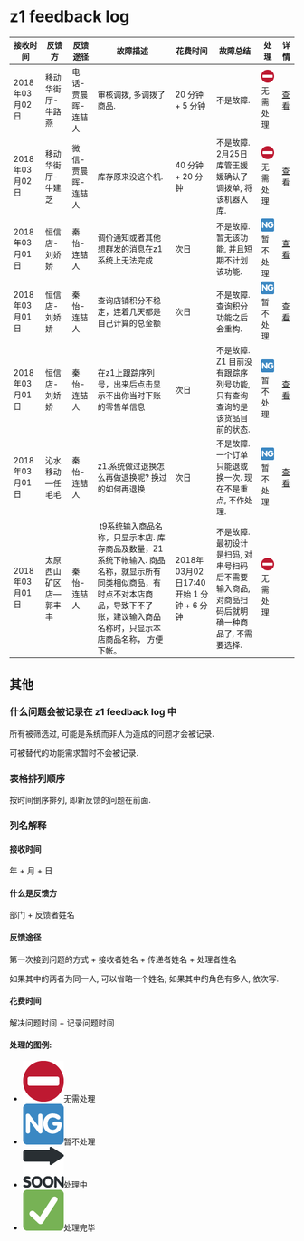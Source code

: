 # z1 feedback log

|接收时间|反馈方|反馈途径|故障描述|花费时间|故障总结|处理|详情|
|------|------|------|-------|------|-------|---|---|
|2018年03月02日|移动华街厅-牛路燕|电话-贾晨晖-连喆人|审核调拨, 多调拨了商品.|20 分钟 + 5 分钟|不是故障.|![⛔][⛔]无需处理|[查看](./original-log/2018/2-03-02)|
|2018年03月02日|移动华街厅-牛建芝|微信-贾晨晖-连喆人|库存原来没这个机.|40 分钟 + 20 分钟|不是故障. 2月25日库管王媛媛确认了调拨单, 将该机器入库.|![⛔][⛔]无需处理|[查看](./original-log/2018/1-03-02)|
|2018年03月01日|恒信店-刘娇娇|秦怡-连喆人|调价通知或者其他想群发的消息在z1系统上无法完成|次日|不是故障. 暂无该功能, 并且短期不计划该功能.|![🆖][🆖]暂不处理|[查看](./original-log/2018/3-03-01)|
|2018年03月01日|恒信店-刘娇娇|秦怡-连喆人|查询店铺积分不稳定，连着几天都是自己计算的总金额|次日|不是故障. 查询积分功能之后会重构.|![🆖][🆖]暂不处理|[查看](./original-log/2018/3-03-01)|
|2018年03月01日|恒信店-刘娇娇|秦怡-连喆人|在z1上跟踪序列号，出来后点击显示不出你当时下账的零售单信息|次日|不是故障. Z1 目前没有跟踪序列号功能, 只有查询 查询的是该货品目前的状态.|![🆖][🆖]暂不处理|[查看](./original-log/2018/3-03-01)|
|2018年03月01日|沁水移动—任毛毛|秦怡-连喆人|z1.系统做过退换怎么再做退换呢? 换过的如何再退换|次日|不是故障. 一个订单只能退或换一次. 现在不是重点, 不作处理.|![🆖][🆖]暂不处理|[查看](./original-log/2018/4-03-01)|
|2018年03月01日|太原西山矿区店—郭丰丰|秦怡-连喆人| t9系统输入商品名称，只显示本店. 库存商品及数量，Z1系统下帐输入. 商品名称，就显示所有同类相似商品，有时点不对本店商品，导致下不了账，建议输入商品名称时，只显示本店商品名称， 方便下帐。|2018年03月02日17:40开始 1 分钟 + 6 分钟|不是故障. 最初设计是扫码, 对串号扫码后不需要输入商品, 对商品扫码后就明确一种商品了, 不需要选择.|![⛔][⛔]无需处理||

## 其他

### 什么问题会被记录在 z1 feedback log 中

所有被筛选过, 可能是系统而非人为造成的问题才会被记录.

可被替代的功能需求暂时不会被记录.

### 表格排列顺序

按时间倒序排列, 即新反馈的问题在前面.

### 列名解释

#### 接收时间

年 + 月 + 日

#### 什么是反馈方

部门 + 反馈者姓名

#### 反馈途径

第一次接到问题的方式 + 接收者姓名 + 传递者姓名 + 处理者姓名

如果其中的两者为同一人, 可以省略一个姓名; 如果其中的角色有多人, 依次写.

#### 花费时间

解决问题时间 + 记录问题时间

#### 处理的图例:

- ![⛔][⛔]无需处理
- ![🆖][🆖]暂不处理
- ![🔜][🔜]处理中
- ![✅][✅]处理完毕

[⛔]: ../assets/img/26d4.png#emoji "无需处理"
[🆖]: ../assets/img/1f196.png#emoji "暂不处理"
[🔜]: ../assets/img/1f51c.png#emoji "处理中"
[✅]: ../assets/img/2705.png#emoji "处理完毕"
